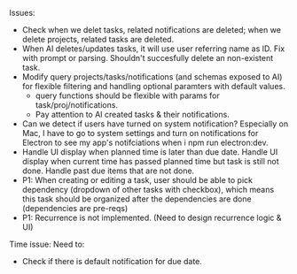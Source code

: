 Issues:
- Check when we delet tasks, related notifications are deleted; when we delete projects, related tasks are deleted.
- When AI deletes/updates tasks, it will use user referring name as ID. Fix with prompt or parsing. Shouldn't succesfully delete an non-existent task.
- Modify query projects/tasks/notifications (and schemas exposed to AI) for flexible filtering and handling optional paramters with default values.
    - query functions should be flexible with params for task/proj/notifications.
    - Pay attention to AI created tasks & their notifications.
- Can we detect if users have turned on system notification? Especially on Mac, I have to go to system settings and turn on notifications for Electron to see my app's notifciations when i npm run electron:dev.
- Handle UI display when planned time is later than due date. Handle UI display when current time has passed planned time but task is still not done. Handle past due items that are not done. 
- P1: When creating or editing a task, user should be able to pick dependency (dropdown of other tasks with checkbox), which means this task should be organized after the dependencies are done (dependencies are pre-reqs)
- P1: Recurrence is not implemented. (Need to design recurrence logic & UI)

Time issue:
Need to:
- Check if there is default notification for due date.
